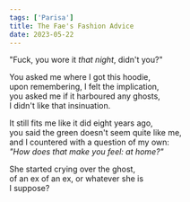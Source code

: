 ```yaml
---
tags: ['Parisa']
title: The Fae's Fashion Advice
date: 2023-05-22
---
```


"Fuck, you wore it *that night*, didn't you?"

You asked me where I got this hoodie,  
upon remembering, I felt the implication,  
you asked me if it harboured any ghosts,  
I didn't like that insinuation.

It still fits me like it did eight years ago,  
you said the green doesn't seem quite like me,  
and I countered with a question of my own:  
*"How does that make you feel: at home?"*

She started crying over the ghost,  
of an ex of an ex, or whatever she is  
I suppose?
